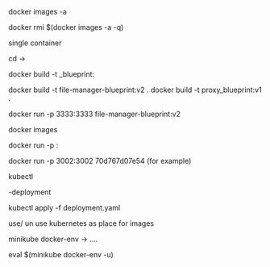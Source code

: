 

docker images -a

docker rmi $(docker images -a -q)

single container 

cd -> <service directory>

docker build -t <service name>_blueprint:<version> <path to directory with docker file>

docker build -t file-manager-blueprint:v2 .
docker build -t proxy_blueprint:v1 .

docker run -p 3333:3333 file-manager-blueprint:v2

docker images 

docker run -p <Free port on your machine or select port on remote machine>:<Exposed PORT from Docker file> <IMAGE ID>

docker run -p 3002:3002 70d767d07e54 (for example)

kubectl

-deployment 

kubectl apply -f deployment.yaml

use/ un use kubernetes as place for images 

minikube docker-env -> ....

eval $(minikube docker-env -u)
